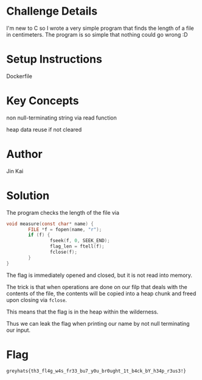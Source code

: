 # Challenge Details

I'm new to C so I wrote a very simple program that finds the length of a file in centimeters.
The program is so simple that nothing could go wrong :D

# Setup Instructions

Dockerfile

# Key Concepts

non null-terminating string via read function

heap data reuse if not cleared

# Author

Jin Kai

# Solution

The program checks the length of the file via 

```c
void measure(const char* name) {
        FILE *f = fopen(name, "r");
        if (f) {
                fseek(f, 0, SEEK_END);
                flag_len = ftell(f);
                fclose(f);
        }
}
```

The flag is immediately opened and closed, but it is not read into memory.

The trick is that when operations are done on our filp that deals with the contents of the file, the contents will be copied into a heap chunk and freed upon closing via `fclose`.

This means that the flag is in the heap within the wilderness.

Thus we can leak the flag when printing our name by not null terminating our input.

# Flag
 
`greyhats{th3_fl4g_w4s_fr33_bu7_y0u_br0ught_1t_b4ck_bY_h34p_r3us3!}`
